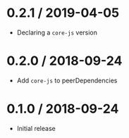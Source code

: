# 0.2.1 / 2019-04-05

- Declaring a `core-js` version

# 0.2.0 / 2018-09-24

- Add `core-js` to peerDependencies

# 0.1.0 / 2018-09-24

- Initial release
